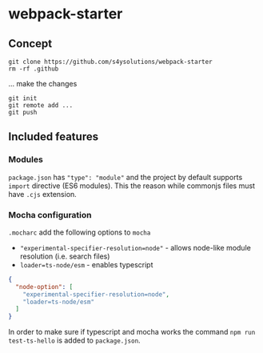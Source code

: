 # webpack-starter

## Concept
```shell
git clone https://github.com/s4ysolutions/webpack-starter
rm -rf .github
```
... make the changes
```shell
git init
git remote add ...
git push
```

## Included features

### Modules

`package.json` has `"type": "module"` and the project by default supports `import` directive
(ES6 modules).
This the reason while commonjs files must have `.cjs` extension.

### Mocha configuration
`.mocharc` add the following options to `mocha`

 - `"experimental-specifier-resolution=node"` - allows node-like module resolution (i.e. search files) 
 - `loader=ts-node/esm` - enables typescript

```json
{
  "node-option": [
    "experimental-specifier-resolution=node",
    "loader=ts-node/esm"
  ]
}
```
In order to make sure if typescript and mocha works the command `npm run test-ts-hello` is added to `package.json`.